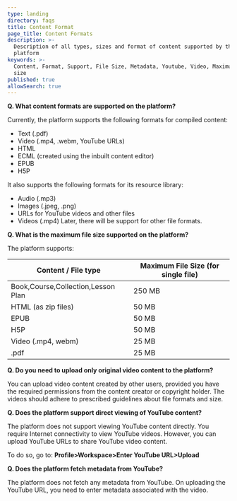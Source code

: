 ```yaml
---
type: landing
directory: faqs
title: Content Format
page_title: Content Formats
description: >-
  Description of all types, sizes and format of content supported by the
  platform
keywords: >-
  Content, Format, Support, File Size, Metadata, Youtube, Video, Maximum File
  size 
published: true
allowSearch: true
---
```


**Q. What content formats are supported on the platform?**

Currently, the platform supports the following formats for compiled content:

* Text (.pdf)
* Video (.mp4, .webm, YouTube URLs)
* HTML
* ECML (created using the inbuilt content editor)
* EPUB
* H5P

It also supports the following formats for its resource library:

* Audio (.mp3)
* Images (.jpeg, .png)
* URLs for YouTube videos and other files
* Videos (.mp4)
Later, there will be support for other file formats.

**Q. What is the maximum file size supported on the platform?**

The platform supports:

Content / File type |Maximum File Size (for single file)
--------------------|-----------------------------------
Book,Course,Collection,Lesson Plan | 250 MB
HTML (as zip files) |50 MB
EPUB | 50 MB
H5P |50 MB
Video (.mp4, webm) | 25 MB
.pdf | 25 MB

**Q. Do you need to upload only original video content to the platform?**

You can upload video content created by other users, provided you have the required permissions from the content creator or copyright holder. The videos should adhere to prescribed guidelines about file formats and size.

**Q. Does the platform support direct viewing of YouTube content?**

The platform does not support viewing YouTube content directly. You require Internet connectivity to view YouTube videos. 
However, you can upload YouTube URLs to share YouTube video content. 

To do so, go to: **Profile>Workspace>Enter YouTube URL>Upload**

**Q. Does the platform fetch metadata from YouTube?**

The platform does not fetch any metadata from YouTube. On uploading the YouTube URL, you need to enter metadata associated with the video.

